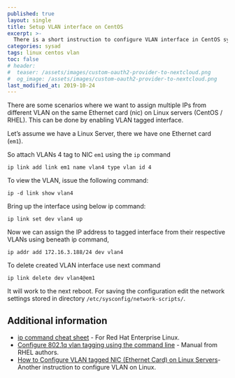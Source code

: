 ```yaml
---
published: true
layout: single
title: Setup VLAN interface on CentOS
excerpt: >-
  There is a short instruction to configure VLAN interface in CentOS sytem with `ip` command.
categories: sysad
tags: linux centos vlan
toc: false
# header:
#  teaser: /assets/images/custom-oauth2-provider-to-nextcloud.png
#  og_image: /assets/images/custom-oauth2-provider-to-nextcloud.png
last_modified_at: 2019-10-24
---
```


There are some scenarios where we want to assign multiple IPs from different
VLAN on the same Ethernet card (nic) on Linux servers (CentOS / RHEL).
This can be done by enabling VLAN tagged interface.

Let’s assume we have a Linux Server, there we have one Ethernet card (`em1`).

So attach VLANs 4 tag to NIC `em1` using the `ip` command
```
ip link add link em1 name vlan4 type vlan id 4
```

To view the VLAN, issue the following command:
```
ip -d link show vlan4
```

Bring up the interface using below ip command:
```
ip link set dev vlan4 up
```

Now we can assign the IP address to tagged interface from their respective VLANs using beneath ip command,
```
ip addr add 172.16.3.188/24 dev vlan4
```

To delete created VLAN interface use next command
```
ip link delete dev vlan4@em1
```

It will work to the next reboot.
For saving the configuration edit the network settings stored in directory `/etc/sysconfig/network-scripts/`.

## Additional information

* [ip command cheat sheet](https://access.redhat.com/sites/default/files/attachments/rh_ip_command_cheatsheet_1214_jcs_print.pdf) -
  For Red Hat Enterprise Linux.
* [Configure 802.1q vlan tagging using the command line](https://access.redhat.com/documentation/en-us/red_hat_enterprise_linux/7/html/networking_guide/sec-configure_802_1q_vlan_tagging_using_the_command_line) -
  Manual from RHEL authors.
* [How to Configure VLAN tagged NIC (Ethernet Card) on Linux Servers](https://www.linuxtechi.com/vlan-tagged-nic-ethernet-card-centos-rhel-servers/)-
  Another instruction to configure VLAN on Linux.
